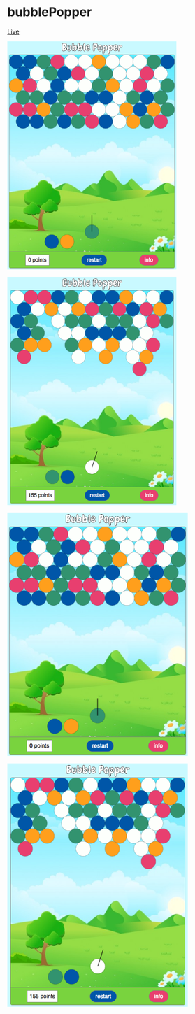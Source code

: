 # bubblePopper

[Live](http://reedwilliams24.github.io/bubblePopper)

<img src="https://raw.githubusercontent.com/reedwilliams24/bubblePopper/master/docs/screen_shot_1.png" width='387' height='522'>

<img src="https://raw.githubusercontent.com/reedwilliams24/bubblePopper/master/docs/screen_shot_2.png" width='387' height='522'><br/>

<img src="https://raw.githubusercontent.com/reedwilliams24/bubblePopper/master/docs/screen_shot_1.png" width='412.8' height='556.8'>

<img src="https://raw.githubusercontent.com/reedwilliams24/bubblePopper/master/docs/screen_shot_2.png" width='412.8' height='556.8'><br/>
